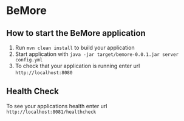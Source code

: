 # BeMore

How to start the BeMore application
---

1. Run `mvn clean install` to build your application
1. Start application with `java -jar target/bemore-0.0.1.jar server config.yml`
1. To check that your application is running enter url `http://localhost:8080`

Health Check
---

To see your applications health enter url `http://localhost:8081/healthcheck`
